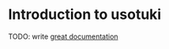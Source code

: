 # Introduction to usotuki

TODO: write [great documentation](http://jacobian.org/writing/great-documentation/what-to-write/)
